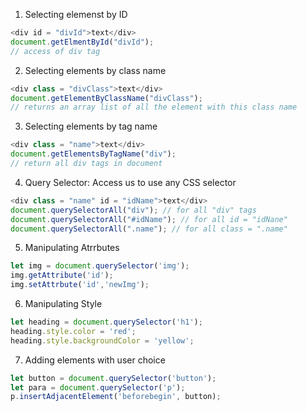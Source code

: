 1. Selecting elemenst by ID
```js
<div id = "divId">text</div>
document.getElmentById("divId");
// access of div tag
```

2. Selecting elements by class name
```js
<div class = "divClass">text</div>
document.getElementByClassName("divClass"); 
// returns an array list of all the element with this class name
```

3. Selecting elements by tag name
```js
<div class = "name">text</div>
document.getElementsByTagName("div"); 
// return all div tags in document
```

4. Query Selector: Access us to use any CSS selector
```js
<div class = "name" id = "idName">text</div>
document.querySelectorAll("div"); // for all "div" tags
document.querySelectorAll("#idName"); // for all id = "idNane"
document.querySelectorAll(".name"); // for all class = ".name"
```

5. Manipulating Atrrbutes
```js
let img = document.querySelector('img');
img.getAttribute('id');
img.setAttrbute('id','newImg');
```

6. Manipulating Style
```js
let heading = document.querySelector('h1');
heading.style.color = 'red';
heading.style.backgroundColor = 'yellow';
```

7. Adding elements with user choice
```js
let button = document.querySelector('button');
let para = document.querySelector('p');
p.insertAdjacentElement('beforebegin', button);
```